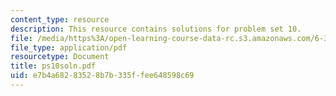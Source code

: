 ```yaml
---
content_type: resource
description: This resource contains solutions for problem set 10.
file: /media/https%3A/open-learning-course-data-rc.s3.amazonaws.com/6-341-discrete-time-signal-processing-fall-2005/e7b4a68283528b7b335ffee648598c69_ps10soln.pdf
file_type: application/pdf
resourcetype: Document
title: ps10soln.pdf
uid: e7b4a682-8352-8b7b-335f-fee648598c69
---
```

